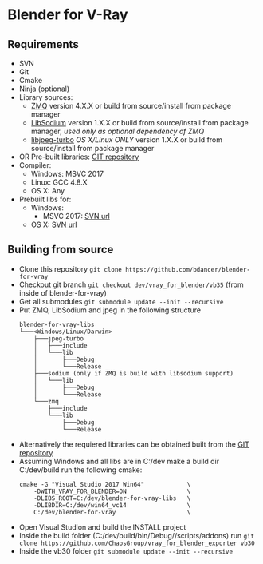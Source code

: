 Blender for V-Ray
=================

Requirements
------------
 - SVN
 - Git
 - Cmake
 - Ninja (optional)
 - Library sources:
     - [ZMQ](http://zeromq.org/) version 4.X.X or build from source/install from package manager
     - [LibSodium](https://download.libsodium.org/) version 1.X.X or build from source/install from package manager, *used only as optional dependency of ZMQ*
     - [libjpeg-turbo](http://libjpeg-turbo.virtualgl.org/) *OS X/Linux ONLY* version 1.X.X or build from source/install from package manager
 - OR Pre-built libraries: [GIT repository](https://github.com/ChaosGroup/vray_for_blender_libs)
 - Compiler:
   - Windows: MSVC 2017
   - Linux: GCC 4.8.X
   - OS X: Any
 - Prebuilt libs for:
   - Windows:
     - MSVC 2017: [SVN url](https://svn.blender.org/svnroot/bf-blender/trunk/lib/win64_vc14)
   - OS X: [SVN url](https://svn.blender.org/svnroot/bf-blender/trunk/lib/darwin)


Building from source
--------------------
 - Clone this repository ```git clone https://github.com/bdancer/blender-for-vray```
 - Checkout git branch ```git checkout dev/vray_for_blender/vb35``` (from inside of blender-for-vray)
 - Get all submodules ```git submodule update --init --recursive```
 - Put ZMQ, LibSodium and jpeg in the following structure
    ```
    blender-for-vray-libs
    └───<Windows/Linux/Darwin>
        ├───jpeg-turbo
        │   ├───include
        │   └───lib
        │       ├───Debug
        │       └───Release
        ├───sodium (only if ZMQ is build with libsodium support)
        │   └───lib
        │       ├───Debug
        │       └───Release
        └───zmq
            ├───include
            └───lib
                ├───Debug
                └───Release
    ```
 - Alternatively the requiered libraries can be obtained built from the [GIT repository](https://github.com/ChaosGroup/vray_for_blender_libs)
 - Assuming Windows and all libs are in C:/dev make a build dir C:/dev/build run the following cmake:
    ```
    cmake -G "Visual Studio 2017 Win64"            \
        -DWITH_VRAY_FOR_BLENDER=ON                 \
        -DLIBS_ROOT=C:/dev/blender-for-vray-libs   \
        -DLIBDIR=C:/dev/win64_vc14                 \
        C:/dev/blender-for-vray                    \
    ```
 - Open Visual Studion and build the INSTALL project
 - Inside the build folder (C:/dev/build/bin/Debug/<BLEDNER VERSION>/scripts/addons) run ```git clone https://github.com/ChaosGroup/vray_for_blender_exporter vb30```
 - Inside the vb30 folder ```git submodule update --init --recursive```
